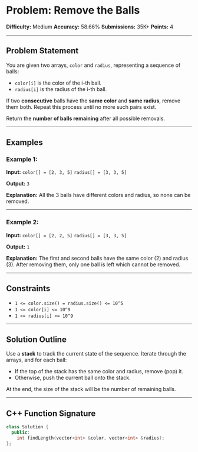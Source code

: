 # Problem: Remove the Balls

**Difficulty:** Medium
**Accuracy:** 58.66%
**Submissions:** 35K+
**Points:** 4

---

## Problem Statement

You are given two arrays, `color` and `radius`, representing a sequence of balls:

* `color[i]` is the color of the i-th ball.
* `radius[i]` is the radius of the i-th ball.

If two **consecutive** balls have the **same color** and **same radius**, remove them both. Repeat this process until no more such pairs exist.

Return the **number of balls remaining** after all possible removals.

---

## Examples

### Example 1:

**Input:**
`color[] = [2, 3, 5]`
`radius[] = [3, 3, 5]`

**Output:**
`3`

**Explanation:**
All the 3 balls have different colors and radius, so none can be removed.

---

### Example 2:

**Input:**
`color[] = [2, 2, 5]`
`radius[] = [3, 3, 5]`

**Output:**
`1`

**Explanation:**
The first and second balls have the same color (2) and radius (3). After removing them, only one ball is left which cannot be removed.

---

## Constraints

* `1 <= color.size() = radius.size() <= 10^5`
* `1 <= color[i] <= 10^9`
* `1 <= radius[i] <= 10^9`

---

## Solution Outline

Use a **stack** to track the current state of the sequence. Iterate through the arrays, and for each ball:

* If the top of the stack has the same color and radius, remove (pop) it.
* Otherwise, push the current ball onto the stack.

At the end, the size of the stack will be the number of remaining balls.

---

## C++ Function Signature

```cpp
class Solution {
  public:
    int findLength(vector<int> &color, vector<int> &radius);
};
```
